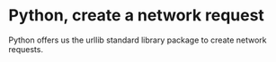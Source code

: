 # Python, create a network request

Python offers us the urllib standard library package to create network requests.